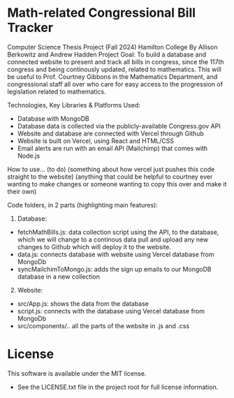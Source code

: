 # Math-related Congressional Bill Tracker
Computer Science Thesis Project (Fall 2024) Hamilton College
By Allison Berkowitz and Andrew Hadden
Project Goal: To build a database and connected website to present and track all bills in congress, since the 117th congress and being continously updated, related to mathematics. This will be useful to Prof. Courtney Gibbons in the Mathematics Department, and congressional staff all over who care for easy access to the progression of legislation related to mathematics.

Technologies, Key Libraries & Platforms Used:
- Database with MongoDB
- Database data is collected via the publicly-available Congress.gov API
- Website and database are connected with Vercel through Github
- Website is built on Vercel, using React and HTML/CSS
- Email alerts are run with an email API (Mailchimp) that comes with Node.js

How to use... (to do)
(something about how vercel just pushes this code straight to the website)
(anything that could be helpful to courtney ever wanting to make changes
or someone wanting to copy this over and make it their own)

Code folders, in 2 parts (highlighting main features):
1. Database:
  * fetchMathBills.js: data collection script using the API, to the database, which we will change to a continous data pull and upload any new changes to Github which will deploy it to the website.
  * data.js: connects database with website using Vercel database from MongoDb
  * syncMailchimToMongo.js: adds the sign up emails to our MongoDB database in a new collection

2. Website:
  * src/App.js: shows the data from the database
  * script.js: connects with the database using Vercel database from MongoDb
  * src/components/.. all the parts of the website in .js and .css

# License
This software is available under the MIT license.
* See the LICENSE.txt file in the project root for full license information.